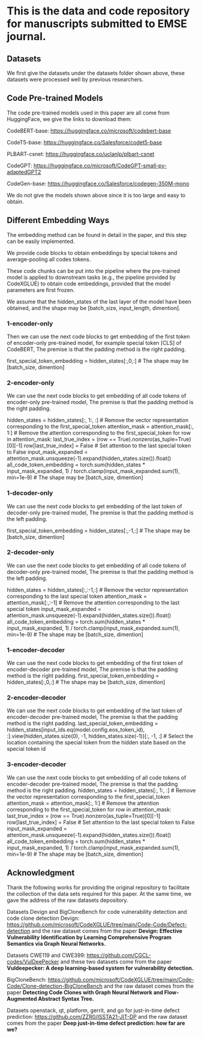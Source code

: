 # This is the data and code repository for manuscripts submitted to EMSE journal.

## Datasets
We first give the datasets under the datasets folder shown above, these datasets were processed well by previous researchers.

## Code Pre-trained Models
The code pre-trained models used in this paper are all come from HuggingFace, we give the links to download them:

CodeBERT-base: https://huggingface.co/microsoft/codebert-base

CodeT5-base: https://huggingface.co/Salesforce/codet5-base

PLBART-csnet: https://huggingface.co/uclanlp/plbart-csnet

CodeGPT: https://huggingface.co/microsoft/CodeGPT-small-py-adaptedGPT2

CodeGen-base: https://huggingface.co/Salesforce/codegen-350M-mono

We do not give the models shown above since it is too large and easy to obtain.


## Different Embedding Ways
The embedding method can be found in detail in the paper, and this step can be easily implemented. 

We provide code blocks to obtain embeddings by special tokens and average-pooling all codes tokens. 

These code chunks can be put into the pipeline where the pre-trained model is applied to downstream tasks (e.g., the pipeline provided by CodeXGLUE) to obtain code embeddings, provided that the model parameters are first frozen.

We assume that the hidden_states of the last layer of the model have been obtained, and the shape may be [batch_size, input_length, dimention].

### 1-encoder-only
Then we can use the next code blocks to get embedding of the first token of encoder-only pre-trained model, for example special token [CLS] of CodeBERT, The premise is that the padding method is the right padding.

first_special_token_embedding = hidden_states[:,0,:]  # The shape may be [batch_size, dimention]

### 2-encoder-only
We can use the next code blocks to get embedding of all code tokens of encoder-only pre-trained model, The premise is that the padding method is the right padding.

hidden_states = hidden_states[:, 1:, :] # Remove the vector representation corresponding to the first_special_token
attention_mask = attention_mask[:, 1:] # Remove the attention corresponding to the first_special_token
for row in attention_mask:
    last_true_index = (row == True).nonzero(as_tuple=True)[0][-1]
    row[last_true_index] = False # Set attention to the last special token to False
input_mask_expanded = attention_mask.unsqueeze(-1).expand(hidden_states.size()).float()
all_code_token_embedding = torch.sum(hidden_states * input_mask_expanded, 1) / torch.clamp(input_mask_expanded.sum(1), min=1e-9) # The shape may be [batch_size, dimention]
  

### 1-decoder-only
We can use the next code blocks to get embedding of the last token of decoder-only pre-trained model, The premise is that the padding method is the left padding.

first_special_token_embedding = hidden_states[:,-1,:]  # The shape may be [batch_size, dimention]

### 2-decoder-only
We can use the next code blocks to get embedding of all code tokens of decoder-only pre-trained model, The premise is that the padding method is the left padding.

hidden_states = hidden_states[:,:-1,:] # Remove the vector representation corresponding to the last special token
attention_mask = attention_mask[:,:-1] # Remove the attention corresponding to the last special token
input_mask_expanded = attention_mask.unsqueeze(-1).expand(hidden_states.size()).float()
all_code_token_embedding = torch.sum(hidden_states * input_mask_expanded, 1) / torch.clamp(input_mask_expanded.sum(1), min=1e-9) # The shape may be [batch_size, dimention]


### 1-encoder-decoder
We can use the next code blocks to get embedding of the first token of encoder-decoder pre-trained model, The premise is that the padding method is the right padding.
first_special_token_embedding = hidden_states[:,0,:]  # The shape may be [batch_size, dimention]

### 2-encoder-decoder
We can use the next code blocks to get embedding of the last token of encoder-decoder pre-trained model, The premise is that the padding method is the right padding.
last_special_token_embedding = hidden_states[input_ids.eq(model.config.eos_token_id), :].view(hidden_states.size(0), -1, hidden_states.size(-1))[:, -1, :] # Select the location containing the special token from the hidden state based on the special token id
        
### 3-encoder-decoder
We can use the next code blocks to get embedding of all code tokens of encoder-decoder pre-trained model, The premise is that the padding method is the right padding.
hidden_states = hidden_states[:, 1:, :] # Remove the vector representation corresponding to the first_special_token
attention_mask = attention_mask[:, 1:] # Remove the attention corresponding to the first_special_token
for row in attention_mask:
    last_true_index = (row == True).nonzero(as_tuple=True)[0][-1]
    row[last_true_index] = False # Set attention to the last special token to False
input_mask_expanded = attention_mask.unsqueeze(-1).expand(hidden_states.size()).float()
all_code_token_embedding = torch.sum(hidden_states * input_mask_expanded, 1) / torch.clamp(input_mask_expanded.sum(1), min=1e-9) # The shape may be [batch_size, dimention]

        

## Acknowledgment
Thank the following works for providing the original repository to facilitate the collection of the data sets required for this paper. At the same time, we gave the address of the raw datasets depository.

Datasets Devign and BigCloneBench for code vulnerability detection and code clone detection
Devign: https://github.com/microsoft/CodeXGLUE/tree/main/Code-Code/Defect-detection
and the raw dataset comes from the paper <b>Devign: Effective Vulnerability Identification by Learning Comprehensive Program Semantics via Graph Neural Networks.</b>

Datasets CWE119 and CWE399: https://github.com/CGCL-codes/VulDeePecker
and these two datasets come from the paper <b>Vuldeepecker: A deep learning-based system for vulnerability detection.</b>

BigCloneBench: https://github.com/microsoft/CodeXGLUE/tree/main/Code-Code/Clone-detection-BigCloneBench
and the raw dataset comes from the paper <b>Detecting Code Clones with Graph Neural Network and Flow-Augmented Abstract Syntax Tree.</b>

Datasets openstack, qt, platform, gerrit, and go for just-in-time defect prediction: https://github.com/ZZR0/ISSTA21-JIT-DP
and the raw dataset comes from the paper <b>Deep just-in-time defect prediction: how far are we?</b>

